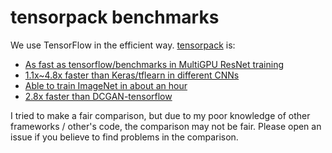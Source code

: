
# tensorpack benchmarks

We use TensorFlow in the efficient way. [tensorpack](https://github.com/ppwwyyxx/tensorpack) is:

* [As fast as tensorflow/benchmarks in MultiGPU ResNet training](ResNet-MultiGPU/)
* [1.1x~4.8x faster than Keras/tflearn in different CNNs](other-wrappers/)
* [Able to train ImageNet in about an hour](ResNet-Horovod/)
* [2.8x faster than DCGAN-tensorflow](DCGAN/)


I tried to make a fair comparison, but due to my poor knowledge of other frameworks / other's code, the comparison may not be fair.
Please open an issue if you believe to find problems in the comparison.
